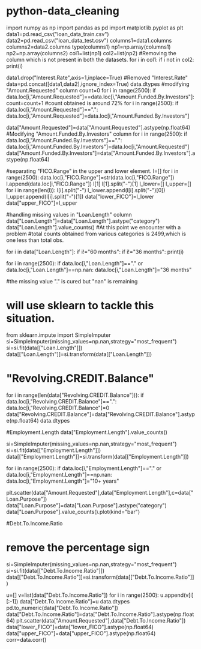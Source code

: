 # python-data_cleaning
import numpy as np
import pandas as pd
import matplotlib.pyplot as plt
data1=pd.read_csv("loan_data_train.csv")
data2=pd.read_csv("loan_data_test.csv")
columns1=data1.columns
columns2=data2.columns
type(columns1)
np1=np.array(columns1)
np2=np.array(columns2)
col1=list(np1)
col2=list(np2)
#Removing the column which is not present in both the datasets.
for i in col1:
    if i not in col2:
        print(i)

data1.drop("Interest.Rate",axis=1,inplace=True) #Removed "Interest.Rate"
data=pd.concat([data1,data2],ignore_index=True)
data.dtypes
#modifying "Amount.Requested" column
count=0
for i in range(2500):
    if data.loc[i,"Amount.Requested"]==data.loc[i,"Amount.Funded.By.Investors"]:
        count=count+1
#count obtained is around 72%
for i in range(2500):
    if data.loc[i,"Amount.Requested"]==".":
        data.loc[i,"Amount.Requested"]=data.loc[i,"Amount.Funded.By.Investors"]
        
data["Amount.Requested"]=data["Amount.Requested"].astype(np.float64)
#Modifying "Amount.Funded.By.Investors" column
for i in range(2500):
    if data.loc[i,"Amount.Funded.By.Investors"]==".":
        data.loc[i,"Amount.Funded.By.Investors"]=data.loc[i,"Amount.Requested"]
data["Amount.Funded.By.Investors"]=data["Amount.Funded.By.Investors"].astype(np.float64)   

#separating "FICO.Range" in the upper and lower element. 
l=[]
for i in range(2500):
    data.loc[i,"FICO.Range"]=str(data.loc[i,"FICO.Range"])
    l.append(data.loc[i,"FICO.Range"])
l[1]
l[1].split("-")[1]
l_lower=[]
l_upper=[]
for i in range(len(l)):
    l[i].split("-")
    l_lower.append(l[i].split("-")[0])
    l_upper.append(l[i].split("-")[1])
data["lower_FICO"]=l_lower
data["upper_FICO"]=l_upper


#handling missing values in "Loan.Length" column
data["Loan.Length"]=data["Loan.Length"].astype("category")
data["Loan.Length"].value_counts()
#At this point we encounter with a problem
#total counts obtained from various categories is 2499,which is one less than total obs.

for i in data["Loan.Length"]:
    if i!="60 months":
        if i!="36 months":
            print(i)
            
for i in range(2500):
    if data.loc[i,"Loan.Length"]=="." or data.loc[i,"Loan.Length"]==np.nan:
        data.loc[i,"Loan.Length"]="36 months"
        
#the missing value "." is cured but "nan" is remaining
# will use sklearn to tackle this situation.

from sklearn.impute import SimpleImputer
si=SimpleImputer(missing_values=np.nan,strategy="most_frequent")
si=si.fit(data[["Loan.Length"]])
data[["Loan.Length"]]=si.transform(data[["Loan.Length"]])

# "Revolving.CREDIT.Balance"
for i in range(len(data["Revolving.CREDIT.Balance"])):
    if data.loc[i,"Revolving.CREDIT.Balance"]==".":
        data.loc[i,"Revolving.CREDIT.Balance"]=0
data["Revolving.CREDIT.Balance"]=data["Revolving.CREDIT.Balance"].astype(np.float64)
data.dtypes

#Employment.Length
data["Employment.Length"].value_counts()

si=SimpleImputer(missing_values=np.nan,strategy="most_frequent")
si=si.fit(data[["Employment.Length"]])
data[["Employment.Length"]]=si.transform(data[["Employment.Length"]])

for i in range(2500):
    if data.loc[i,"Employment.Length"]=="." or data.loc[i,"Employment.Length"]==np.nan:
        data.loc[i,"Employment.Length"]="10+ years"

plt.scatter(data["Amount.Requested"],data["Employment.Length"],c=data["Loan.Purpose"])
data["Loan.Purpose"]=data["Loan.Purpose"].astype("category")
data["Loan.Purpose"].value_counts().plot(kind="bar")

#Debt.To.Income.Ratio
# remove the percentage sign

si=SimpleImputer(missing_values=np.nan,strategy="most_frequent")
si=si.fit(data[["Debt.To.Income.Ratio"]])
data[["Debt.To.Income.Ratio"]]=si.transform(data[["Debt.To.Income.Ratio"]])

u=[]
v=list(data["Debt.To.Income.Ratio"])
for i in range(2500):
    u.append(v[i][:-1])
data["Debt.To.Income.Ratio"]=u
data.dtypes
pd.to_numeric(data["Debt.To.Income.Ratio"])
data["Debt.To.Income.Ratio"]=data["Debt.To.Income.Ratio"].astype(np.float64)
plt.scatter(data["Amount.Requested"],data["Debt.To.Income.Ratio"])
data["lower_FICO"]=data["lower_FICO"].astype(np.float64)
data["upper_FICO"]=data["upper_FICO"].astype(np.float64)
corr=data.corr()


